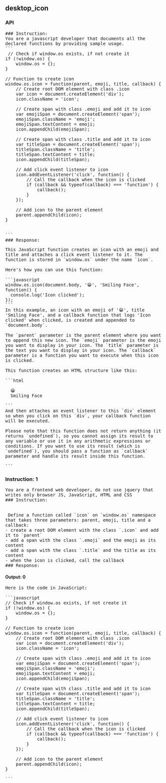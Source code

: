 ## desktop_icon
### API
<pre style='text-wrap: wrap'>### Instruction:
You are a javascript developer that documents all the declared functions by providing sample usage.
```
 // Check if window.os exists, if not create it
if (!window.os) {
    window.os = {};
}

// Function to create icon
window.os.icon = function(parent, emoji, title, callback) {
    // Create root DOM element with class .icon
    var icon = document.createElement('div');
    icon.className = 'icon';
    
    // Create span with class .emoji and add it to icon
    var emojiSpan = document.createElement('span');
    emojiSpan.className = 'emoji';
    emojiSpan.textContent = emoji;
    icon.appendChild(emojiSpan);
    
    // Create span with class .title and add it to icon
    var titleSpan = document.createElement('span');
    titleSpan.className = 'title';
    titleSpan.textContent = title;
    icon.appendChild(titleSpan);
    
    // Add click event listener to icon
    icon.addEventListener('click', function() {
        // Call the callback when the icon is clicked
        if (callback && typeof(callback) === 'function') {
            callback();
        }
    });
    
    // Add icon to the parent element
    parent.appendChild(icon);
}

 
```
### Response:
</pre>
<pre style='text-wrap: wrap'>This JavaScript function creates an icon with an emoji and title and attaches a click event listener to it. The function is stored in `window.os` under the name `icon`. 

Here's how you can use this function:

```javascript
window.os.icon(document.body, '😀', 'Smiling Face', function() {
  console.log('Icon clicked');
});
```
In this example, an icon with an emoji of '😀', title 'Smiling Face', and a callback function that logs 'Icon clicked' when clicked, is created and appended to `document.body`. 

The `parent` parameter is the parent element where you want to append this new icon. The `emoji` parameter is the emoji you want to display in your icon. The `title` parameter is the text you want to display in your icon. The `callback` parameter is a function you want to execute when this icon is clicked. 

This function creates an HTML structure like this: 

```html
<div class="icon">
  <span class="emoji">😀</span>
  <span class="title">Smiling Face</span>
</div>
```
And then attaches an event listener to this `div` element so when you click on this `div`, your callback function will be executed. 

Please note that this function does not return anything (it returns `undefined`), so you cannot assign its result to any variable or use it in any arithmetic expressions or conditions. If you want to use its result (which is `undefined`), you should pass a function as `callback` parameter and handle its result inside this function.

```</pre>
### Instruction: 1
<pre style='text-wrap: wrap'>You are a frontend web developer, do not use jquery that writes only browser JS, JavaScript, HTML and CSS
### Instruction:


 Define a function called `icon` on `window.os` namespace that takes three parameters: parent, emoji, title and a callback:
- create a root DOM element with the class `.icon` and add it to `parent`
- add a span with the class `.emoji` and the emoji as its content
- add a span with the class `.title` and the title as its content
- when the icon is clicked, call the callback 
### Response:
</pre>
#### Output: 0
<pre style='text-wrap: wrap'>Here is the code in JavaScript:

```javascript
// Check if window.os exists, if not create it
if (!window.os) {
    window.os = {};
}

// Function to create icon
window.os.icon = function(parent, emoji, title, callback) {
    // Create root DOM element with class .icon
    var icon = document.createElement('div');
    icon.className = 'icon';
    
    // Create span with class .emoji and add it to icon
    var emojiSpan = document.createElement('span');
    emojiSpan.className = 'emoji';
    emojiSpan.textContent = emoji;
    icon.appendChild(emojiSpan);
    
    // Create span with class .title and add it to icon
    var titleSpan = document.createElement('span');
    titleSpan.className = 'title';
    titleSpan.textContent = title;
    icon.appendChild(titleSpan);
    
    // Add click event listener to icon
    icon.addEventListener('click', function() {
        // Call the callback when the icon is clicked
        if (callback && typeof(callback) === 'function') {
            callback();
        }
    });
    
    // Add icon to the parent element
    parent.appendChild(icon);
}

```</pre>
